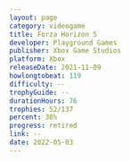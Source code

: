 ```yaml
---
layout: page
category: videogame
title: Forza Horizon 5
developer: Playground Games
publisher: Xbox Game Studios
platform: Xbox
releaseDate: 2021-11-09
howlongtobeat: 119
difficulty: --
trophyGuide: --
durationHours: 76
trophies: 52/137
percent: 38%
progress: retired
link: --
date: 2022-05-03
---
```

